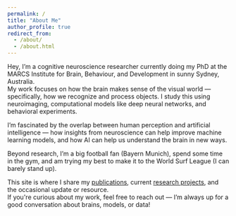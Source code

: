 ```yaml
---
permalink: /
title: "About Me"
author_profile: true
redirect_from: 
  - /about/
  - /about.html
---
```


Hey, I’m a cognitive neuroscience researcher currently doing my PhD at the MARCS Institute for Brain, Behaviour, and Development in sunny Sydney, Australia.  
My work focuses on how the brain makes sense of the visual world — specifically, how we recognize and process objects. I study this using neuroimaging, computational models like deep neural networks, and behavioral experiments.

I’m fascinated by the overlap between human perception and artificial intelligence — how insights from neuroscience can help improve machine learning models, and how AI can help us understand the brain in new ways.

Beyond research, I’m a big football fan (Bayern Munich), spend some time in the gym, and am trying my best to make it to the World Surf League (I can barely stand up).

This site is where I share my [publications](/publications/), current [research projects](/research/), and the occasional update or resource.  
If you're curious about my work, feel free to reach out — I’m always up for a good conversation about brains, models, or data!
